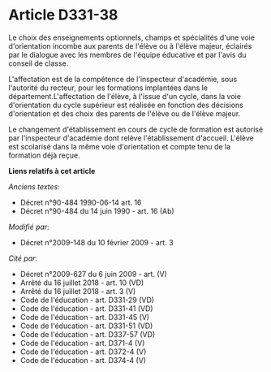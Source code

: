 # Article D331-38

Le choix des enseignements optionnels, champs et spécialités d'une voie d'orientation incombe aux parents de l'élève ou à
l'élève majeur, éclairés par le dialogue avec les membres de l'équipe éducative et par l'avis du conseil de classe. 

L'affectation est de la compétence de l'inspecteur d'académie, sous l'autorité du recteur, pour les formations implantées
dans le département.L'affectation de l'élève, à l'issue d'un cycle, dans la voie d'orientation du cycle supérieur est
réalisée en fonction des décisions d'orientation et des choix des parents de l'élève ou de l'élève majeur. 

Le changement d'établissement en cours de cycle de formation est autorisé par l'inspecteur d'académie dont relève
l'établissement d'accueil. L'élève est scolarisé dans la même voie d'orientation et compte tenu de la formation déjà reçue.

**Liens relatifs à cet article**

_Anciens textes_:

  - Décret n°90-484 1990-06-14 art. 16
  - Décret n°90-484 du 14 juin 1990 - art. 16 (Ab)

_Modifié par_:

  - Décret n°2009-148 du 10 février 2009 - art. 3

_Cité par_:

  - Décret n°2009-627 du 6 juin 2009 - art. (V)
  - Arrêté du 16 juillet 2018 - art. 10 (VD)
  - Arrêté du 16 juillet 2018 - art. 3 (V)
  - Code de l'éducation - art. D331-29 (VD)
  - Code de l'éducation - art. D331-41 (VD)
  - Code de l'éducation - art. D331-45 (V)
  - Code de l'éducation - art. D331-51 (VD)
  - Code de l'éducation - art. D337-57 (VD)
  - Code de l'éducation - art. D371-4 (V)
  - Code de l'éducation - art. D372-4 (V)
  - Code de l'éducation - art. D374-4 (V)
